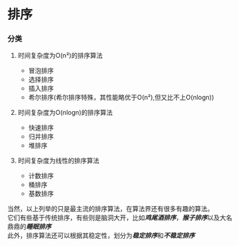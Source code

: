 # 排序
### 分类
1. 时间复杂度为O(n²)的排序算法  
    - 冒泡排序  
    - 选择排序  
    - 插入排序  
    - 希尔排序(希尔排序特殊，其性能略优于O(n²),但又比不上O(nlogn))  
  
2. 时间复杂度为O(nlogn)的排序算法  
    - 快速排序  
    - 归并排序  
    - 堆排序  

3. 时间复杂度为线性的排序算法  
    - 计数排序
    - 桶排序
    - 基数排序  

当然，以上列举的只是最主流的排序算法，在算法界还有很多有趣的算法。  
它们有些基于传统排序，有些则是脑洞大开，比如***鸡尾酒排序***，***猴子排序***以及大名鼎鼎的***睡眠排序***  
此外，排序算法还可以根据其稳定性，划分为***稳定排序***和***不稳定排序***


